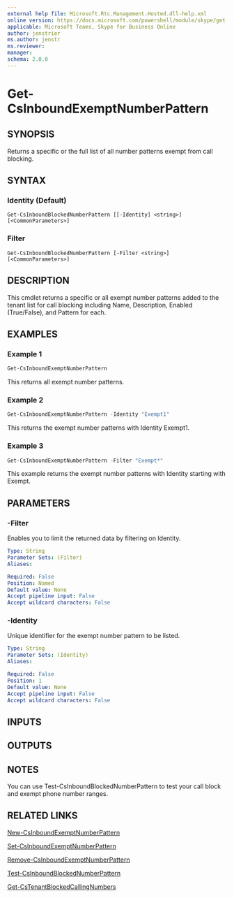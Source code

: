 ```yaml
---
external help file: Microsoft.Rtc.Management.Hosted.dll-help.xml 
online version: https://docs.microsoft.com/powershell/module/skype/get-csinboundexemptnumberpattern
applicable: Microsoft Teams, Skype for Business Online
author: jenstrier
ms.author: jenstr
ms.reviewer: 
manager:
schema: 2.0.0
---
```


# Get-CsInboundExemptNumberPattern

## SYNOPSIS
Returns a specific or the full list of all number patterns exempt from call blocking.

## SYNTAX

### Identity (Default)
```
Get-CsInboundBlockedNumberPattern [[-Identity] <string>] [<CommonParameters>]
```

### Filter
```
Get-CsInboundBlockedNumberPattern [-Filter <string>] [<CommonParameters>]
```

## DESCRIPTION
This cmdlet returns a specific or all exempt number patterns added to the tenant list for call blocking including Name, Description, Enabled (True/False), and Pattern for each.

## EXAMPLES

### Example 1
```powershell
Get-CsInboundExemptNumberPattern
```
This returns all exempt number patterns.

### Example 2
```powershell
Get-CsInboundExemptNumberPattern -Identity "Exempt1"
```

This returns the exempt number patterns with Identity Exempt1.

### Example 3
```powershell
Get-CsInboundExemptNumberPattern -Filter "Exempt*"
```

This example returns the exempt number patterns with Identity starting with Exempt.


## PARAMETERS

### -Filter
Enables you to limit the returned data by filtering on Identity.

```yaml
Type: String
Parameter Sets: (Filter)
Aliases:

Required: False
Position: Named
Default value: None
Accept pipeline input: False
Accept wildcard characters: False
```

### -Identity
Unique identifier for the exempt number pattern to be listed.

```yaml
Type: String
Parameter Sets: (Identity)
Aliases:

Required: False
Position: 1
Default value: None
Accept pipeline input: False
Accept wildcard characters: False
```

## INPUTS

## OUTPUTS

## NOTES

You can use Test-CsInboundBlockedNumberPattern to test your call block and exempt phone number ranges.

## RELATED LINKS
[New-CsInboundExemptNumberPattern](New-CsInboundExemptNumberPattern.md)

[Set-CsInboundExemptNumberPattern](Set-CsInboundExemptNumberPattern.md)

[Remove-CsInboundExemptNumberPattern](Remove-CsInboundExemptNumberPattern.md)

[Test-CsInboundBlockedNumberPattern](Test-CsInboundBlockedNumberPattern.md)

[Get-CsTenantBlockedCallingNumbers](Get-CsTenantBlockedCallingNumbers.md)
